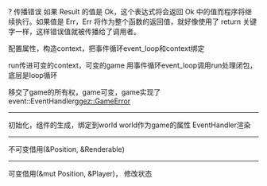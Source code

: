 ? 传播错误
如果 Result 的值是 Ok，这个表达式将会返回 Ok 中的值而程序将继续执行。如果值是 Err，Err 将作为整个函数的返回值，就好像使用了 return 关键字一样，这样错误值就被传播给了调用者。


配置属性，构造context，把事件循环event_loop和context绑定

run传进可变的context，可变的game
用事件循环event_loop调用run处理闭包，底层是loop循环

移交了game的所有权，game可变，game实现了event::EventHandler<ggez::GameError>

------------------------

初始化，组件的生成，绑定到world
world作为game的属性
EventHandler渲染

------------------------
不可变借用(&Position, &Renderable)

------------------------
可变借用(&mut Position, &Player)， 修改状态